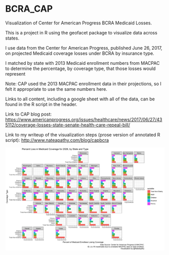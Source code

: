 # BCRA_CAP
Visualization of Center for American Progress BCRA Medicaid Losses.

This is a project in R using the geofacet package to visualize data across states.

I use data from the Center for American Progress, published June 26, 2017, on projected Medicaid coverage losses under BCRA by insurance type.

I matched by state with 2013 Medicaid enrollment numbers from MACPAC to determine the percentage, by coverage type, that those losses would represent

Note: CAP used the 2013 MACPAC enrollment data in their projections, so I felt it appropriate to use the same numbers here.

Links to all content, including a google sheet with all of the data, can be found in the R script in the header.

Link to CAP blog post: https://www.americanprogress.org/issues/healthcare/news/2017/06/27/435112/coverage-losses-state-senate-health-care-repeal-bill/

Link to my writeup of the visualization steps (prose version of annotated R script): http://www.nateapathy.com/blog/capbcra

![Visualization of coverage losses](medicaid_coverage_losses.png)
